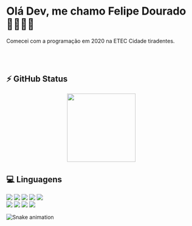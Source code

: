 # Olá Dev, me chamo Felipe Dourado👨🏻‍💻🤙

<p>Comecei com a programação em 2020 na ETEC Cidade tiradentes.</p>
<br/>

<br/>

## ⚡️ GitHub Status
<div align="center" float="left">
 <img height="180em" src="https://github-readme-stats.vercel.app/api?username=Felipis&show_icons=true&theme=material-palenight">
 <img height="180em" src-"https://github-readme-stats.vercel.app/api/top-langs/?username=Felipis&langs_count=10&layout=compact&theme=material-palenigh">
 
 <br/>
 </div>
 
 ## 💻 Linguagens
 <div float="left">
 <img src="https://img.shields.io/badge/HTML5-E34F26?style=for-the-badge&logo=html5&logoColor=white">
 <img src="https://img.shields.io/badge/CSS3-1572B6?style=for-the-badge&logo=css3&logoColor=white">
 <img src="https://img.shields.io/badge/JavaScript-323330?style=for-the-badge&logo=javascript&logoColor=F7DF1E">
 <img src="https://img.shields.io/badge/Java-ED8B00?style=for-the-badge&logo=java&logoColor=white">
 <img src="https://img.shields.io/badge/PHP-777BB4?style=for-the-badge&logo=php&logoColor=white"> <br/>
 <img src="https://img.shields.io/badge/MySQL-005C84?style=for-the-badge&logo=mysql&logoColor=white">
 <img src="https://img.shields.io/badge/Node.js-339933?style=for-the-badge&logo=nodedotjs&logoColor=white">
 <img src="https://img.shields.io/badge/React-20232A?style=for-the-badge&logo=react&logoColor=61DAFB">
 <img src="https://img.shields.io/badge/React_Native-20232A?style=for-the-badge&logo=react&logoColor=61DAFB">
 </div>
 
  ![Snake animation](https://github.com/Felipis/Felipis/blob/output/github-contribution-grid-snake.svg)
 
 
